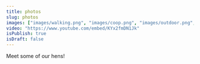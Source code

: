 ```yaml
---
title: photos
slug: photos
images: ["images/walking.png", "images/coop.png", "images/outdoor.png", "images/Ameraucana chicks.JPG"]
video: "https://www.youtube.com/embed/KYx2fmDN1Jk"
isPublish: true
isDraft: false
---
```


Meet some of our hens!
